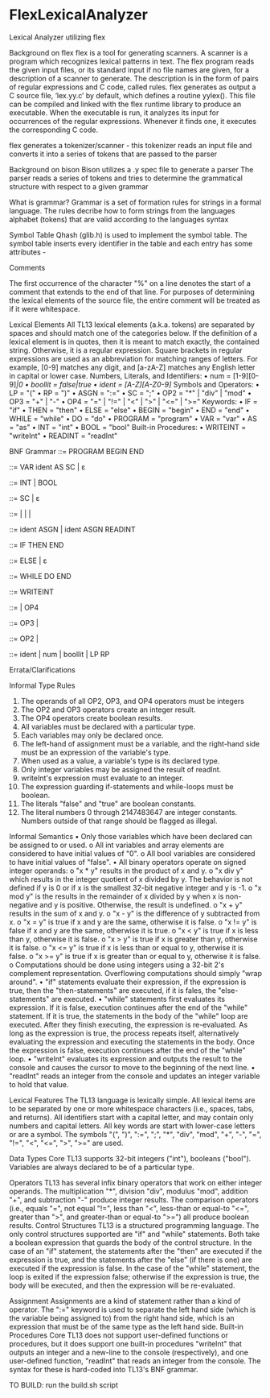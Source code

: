 # FlexLexicalAnalyzer
Lexical Analyzer utilizing flex

Background on flex
flex is a tool for generating scanners. A scanner is a program which recognizes lexical
patterns in text. The flex program reads the given input files, or its standard input if
no file names are given, for a description of a scanner to generate. The description is in
the form of pairs of regular expressions and C code, called rules. flex generates as output
a C source file, ‘lex.yy.c’ by default, which defines a routine yylex(). This file can be
compiled and linked with the flex runtime library to produce an executable. When the
executable is run, it analyzes its input for occurrences of the regular expressions. Whenever
it finds one, it executes the corresponding C code.

flex generates a tokenizer/scanner - this tokenizer reads an input file and converts it into a series of tokens that are passed to the parser

Background on bison
Bison utilizes a .y spec file to generate a parser
The parser reads a series of tokens and tries to determine the grammatical structure with respect to a given grammar 

What is grammar? 
Grammar is a set of formation rules for strings in a formal language. The rules decribe how to form strings from the languages alphabet (tokens) that are valid according to the languages syntax

Symbol Table
Qhash (glib.h) is used to implement the symbol table. The symbol table inserts every identifier in the table and each entry has some attributes - 

Comments

The first occurrence of the character "%" on a line denotes the start of a comment that extends to the end of that line. For purposes of determining the lexical elements of the source file, the entire comment will be treated as if it were whitespace.

Lexical Elements
All TL13 lexical elements (a.k.a. tokens) are separated by spaces and should match one of the categories below.
If the definition of a lexical element is in quotes, then it is meant to match exactly, the contained string. Otherwise, it is a regular expression. Square brackets in regular expressions are used as an abbreviation for matching ranges of letters. For example, [0-9] matches any digit, and [a-zA-Z] matches any English letter in capital or lower case.
Numbers, Literals, and Identifiers:
•	num = [1-9][0-9]*|0
•	boollit = false|true
•	ident = [A-Z][A-Z0-9]*
Symbols and Operators:
•	LP = "("
•	RP = ")"
•	ASGN = ":="
•	SC = ";"
•	OP2 = "*" | "div" | "mod"
•	OP3 = "+" | "-"
•	OP4 = "=" | "!=" | "<" | ">" | "<=" | ">="
Keywords:
•	IF = "if"
•	THEN = "then"
•	ELSE = "else"
•	BEGIN = "begin"
•	END = "end"
•	WHILE = "while"
•	DO = "do"
•	PROGRAM = "program"
•	VAR = "var"
•	AS = "as"
•	INT = "int"
•	BOOL = "bool"
Built-in Procedures:
•	WRITEINT = "writeInt"
•	READINT = "readInt"

BNF Grammar
<program> ::= PROGRAM <declarations> BEGIN <statementSequence> END

<declarations> ::= VAR ident AS <type> SC <declarations>
               | ε

<type> ::= INT | BOOL

<statementSequence> ::= <statement> SC <statementSequence>
                    | ε

<statement> ::= <assignment>
            | <ifStatement>
            | <whileStatement>
            | <writeInt>

<assignment> ::= ident ASGN <expression>
             | ident ASGN READINT

<ifStatement> ::= IF <expression> THEN <statementSequence> <elseClause> END

<elseClause> ::= ELSE <statementSequence>
             | ε

<whileStatement> ::= WHILE <expression> DO <statementSequence> END

<writeInt> ::= WRITEINT <expression>

<expression> ::= <simpleExpression>
             | <simpleExpression> OP4 <simpleExpression>

<simpleExpression> ::= <term> OP3 <term>
                   | <term>

<term> ::= <factor> OP2 <factor>
       | <factor>

<factor> ::= ident
         | num
         | boollit
         | LP <expression> RP


Errata/Clarifications

Informal Type Rules
1.	The operands of all OP2, OP3, and OP4 operators must be integers
2.	The OP2 and OP3 operators create an integer result.
3.	The OP4 operators create boolean results.
4.	All variables must be declared with a particular type.
5.	Each variables may only be declared once.
6.	The left-hand of assignment must be a variable, and the right-hand side must be an expression of the variable's type.
7.	When used as a value, a variable's type is its declared type.
8.	Only integer variables may be assigned the result of readInt.
9.	writeInt's expression must evaluate to an integer.
10.	The expression guarding if-statements and while-loops must be boolean.
11.	The literals "false" and "true" are boolean constants.
12.	The literal numbers 0 through 2147483647 are integer constants. Numbers outside of that range should be flagged as illegal.

Informal Semantics
•	Only those variables which have been declared can be assigned to or used.
o	All int variables and array elements are considered to have initial values of "0".
o	All bool variables are considered to have initial values of "false".
•	All binary operators operate on signed integer operands:
o	"x * y" results in the product of x and y.
o	"x div y" which results in the integer quotient of x divided by y. The behavior is not defined if y is 0 or if x is the smallest 32-bit negative integer and y is -1.
o	"x mod y" is the results in the remainder of x divided by y when x is non-negative and y is positive. Otherwise, the result is undefined.
o	"x + y" results in the sum of x and y.
o	"x - y" is the difference of y subtracted from x.
o	"x = y" is true if x and y are the same, otherwise it is false.
o	"x != y" is false if x and y are the same, otherwise it is true.
o	"x < y" is true if x is less than y, otherwise it is false.
o	"x > y" is true if x is greater than y, otherwise it is false.
o	"x <= y" is true if x is less than or equal to y, otherwise it is false.
o	"x >= y" is true if x is greater than or equal to y, otherwise it is false.
o	Computations should be done using integers using a 32-bit 2's complement representation. Overflowing computations should simply "wrap around".
•	"if" statements evaluate their expression, if the expression is true, then the "then-statements" are executed, if it is fales, the "else-statements" are executed.
•	"while" statements first evaluates its expression. If it is false, execution continues after the end of the "while" statement. If it is true, the statements in the body of the "while" loop are executed. After they finish executing, the expression is re-evaluated. As long as the expression is true, the process repeats itself, alternatively evaluating the expression and executing the statements in the body. Once the expression is false, execution continues after the end of the "while" loop.
•	"writeInt" evaluates its expression and outputs the result to the console and causes the cursor to move to the beginning of the next line.
•	"readInt" reads an integer from the console and updates an integer variable to hold that value.

Lexical Features
The TL13 language is lexically simple. All lexical items are to be separated by one or more whitespace characters (i.e., spaces, tabs, and returns). All identifiers start with a capital letter, and may contain only numbers and capital letters. All key words are start with lower-case letters or are a symbol. The symbols "(", ")", ":=", ";", "*", "div", "mod", "+", "-", "=", "!=", "<", "<=", ">", ">=" are used.

Data Types
Core TL13 supports 32-bit integers ("int"), booleans ("bool"). Variables are always declared to be of a particular type.

Operators
TL13 has several infix binary operators that work on either integer operands. The multiplication "*", division "div", modulus "mod", addition "+", and subtraction "-" produce integer results. The comparison operators (i.e., equals "=", not equal "!=", less than "<", less-than or equal-to "<=", greater than ">", and greater-than or equal-to ">=") all produce boolean results.
Control Structures
TL13 is a structured programming language. The only control structures supported are "if" and "while" statements. Both take a boolean expression that guards the body of the control structure. In the case of an "if" statement, the statements after the "then" are executed if the expression is true, and the statements after the "else" (if there is one) are executed if the expression is false. In the case of the "while" statement, the loop is exited if the expression false; otherwise if the expression is true, the body will be executed, and then the expression will be re-evaluated.

Assignment
Assignments are a kind of statement rather than a kind of operator. The ":=" keyword is used to separate the left hand side (which is the variable being assigned to) from the right hand side, which is an expression that must be of the same type as the left hand side.
Built-in Procedures
Core TL13 does not support user-defined functions or procedures, but it does support one built-in procedures "writeInt" that outputs an integer and a new-line to the console (respectively), and one user-defined function, "readInt" that reads an integer from the console. The syntax for these is hard-coded into TL13's BNF grammar.



TO BUILD:
run the build.sh script